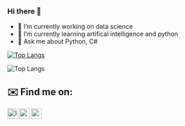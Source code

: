 ### Hi there 👋
- 🔭 I’m currently working on data science
- 🌱 I’m currently learning artifical intelligence and python
- 💬 Ask me about Python, C#


[![Top Langs](https://github-readme-stats.vercel.app/api/top-langs/?username=senozanAleyna&layout=compact)](https://github.com/senozanAleyna/github-readme-stats)

![Top Langs](https://github-readme-stats.vercel.app/api/top-langs/?username=senozanAleyna&theme=tokyonight)


## ✉️ Find me on:

[<img align="left" alt="linkedin | LinkedIn" width="24px" src="https://raw.githubusercontent.com/peterthehan/peterthehan/master/assets/linkedin.svg" />][linkedin]
[<img align="left" height="24" width="24" src="https://cdn.jsdelivr.net/npm/simple-icons@v4/icons/instagram.svg" />][instagram]
[<img align="left" height="24" width="24" src="https://cdn.jsdelivr.net/npm/simple-icons@v4/icons/gmail.svg" />][gmail]


<br />


[instagram]: https://www.instagram.com/aleynasenozan/
[linkedin]: https://linkedin.com/in/aleyna-senozan
[gmail]: mailto:senozanaleyna@gmail.com


